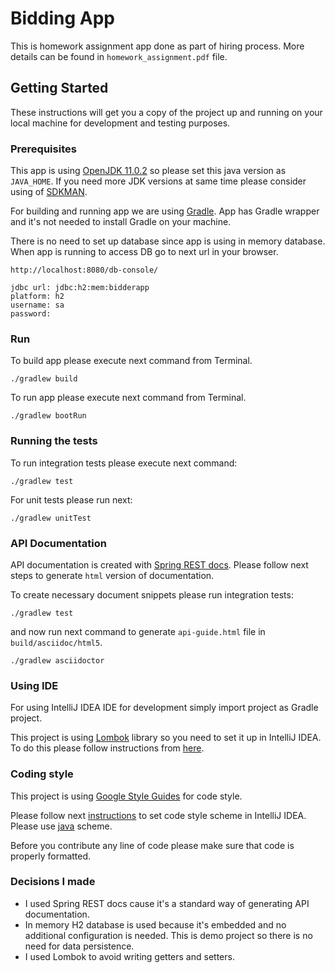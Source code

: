 # Bidding App
This is homework assignment app done as part of hiring process.
More details can be found in `homework_assignment.pdf` file.


## Getting Started

These instructions will get you a copy of the project up and running on your local machine for development and testing purposes. 


### Prerequisites

This app is using [OpenJDK 11.0.2](https://jdk.java.net/archive/) so please set this java version as `JAVA_HOME`.
If you need more JDK versions at same time please consider using of [SDKMAN](https://sdkman.io/).

For building and running app we are using [Gradle](https://gradle.org/). App has Gradle wrapper and
 it's not needed to install Gradle on your machine.
 
There is no need to set up database since app is using in memory database.
When app is running to access DB go to next url in your browser.
```
http://localhost:8080/db-console/

jdbc url: jdbc:h2:mem:bidderapp
platform: h2
username: sa
password:
```

### Run
To build app please execute next command from Terminal.
```
./gradlew build
```

To run app please execute next command from Terminal.
```
./gradlew bootRun
```

### Running the tests

To run integration tests please execute next command:
```
./gradlew test
```
For unit tests please run next:
```
./gradlew unitTest
``` 

### API Documentation

API documentation is created with [Spring REST docs](https://spring.io/projects/spring-restdocs).
Please follow next steps to generate `html` version of documentation.

To create necessary document snippets please run integration tests:
```
./gradlew test
```
and now run next command to generate `api-guide.html` file in `build/asciidoc/html5`.
```
./gradlew asciidoctor
```

### Using IDE

For using IntelliJ IDEA IDE for development simply import project as Gradle project.

This project is using [Lombok](https://projectlombok.org) library so you need to set it up in
IntelliJ IDEA. To do this please follow instructions from [here](https://projectlombok.org/setup/intellij).


### Coding style

This project is using [Google Style Guides](https://github.com/google/styleguide) for code style.

Please follow next [instructions](https://www.jetbrains.com/help/idea/settings-code-style.html) to set code style scheme in IntelliJ IDEA.
Please use [java](https://github.com/google/styleguide/blob/gh-pages/intellij-java-google-style.xml) scheme.

Before you contribute any line of code please make sure that code is properly formatted.

### Decisions I made
- I used Spring REST docs cause it's a standard way of generating API documentation.
- In memory H2 database is used because it's embedded and no additional configuration is needed. 
  This is demo project so there is no need for data persistence.
- I used Lombok to avoid writing getters and setters.
